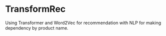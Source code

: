 # TransformRec
Using Transformer and Word2Vec for recommendation with NLP for making dependency by product name.
